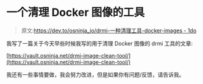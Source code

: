 # 一个清理 Docker 图像的工具

> 原文:[https://dev.to/osninja_io/drmi-一种清理工具-docker-images - 1do](https://dev.to/osninja_io/drmi---a-tool-for-cleaning-up-docker-images--1do)

我写了一篇关于今天早些时候我写的用于清理 Docker 图像的 drmi 工具的文章:

[https://vault.osninja.net/drmi-image-clean-tool/](https://vault.osninja.net/drmi-image-clean-tool/)

我还有一些事情要做，我会努力改进，但是如果你有问题/反馈，请告诉我。